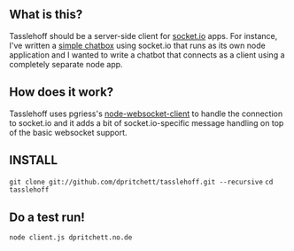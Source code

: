 What is this?
-------------
Tasslehoff should be a server-side client for [socket.io](http://github.com/LearnBoost/Socket.IO-node) apps.  For instance, I've written a [simple chatbox](http://github.com/dpritchett/chatbox) using socket.io that runs as its own node application and I wanted to write a chatbot that connects as a client using a completely separate node app.

How does it work?
-----------------
Tasslehoff uses pgriess's [node-websocket-client](http://github.com/pgriess/node-websocket-client) to handle the connection to socket.io and it adds a bit of socket.io-specific message handling on top of the basic websocket support.

INSTALL
-------
`git clone git://github.com/dpritchett/tasslehoff.git --recursive`
`cd tasslehoff`

Do a test run!
--------------
`node client.js dpritchett.no.de`

